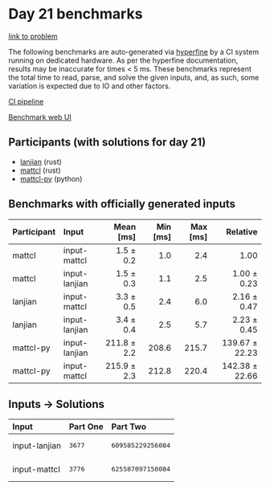 # Day 21 benchmarks

[link to problem](https://adventofcode.com/2023/day/21)

The following benchmarks are auto-generated via
[hyperfine](https://github.com/sharkdp/hyperfine) by a CI system running on
dedicated hardware. As per the hyperfine documentation, results may be
inaccurate for times < 5 ms. These benchmarks represent the total time to read,
parse, and solve the given inputs, and, as such, some variation is expected due
to IO and other factors.

[CI pipeline](http://ci.papercode.net:8080/teams/main/pipelines/aoc2023)

[Benchmark web UI](https://aoc.ancalagon.black)


## Participants (with solutions for day 21)

- [lanjian](https://github.com/lanjian/aoc-2023) (rust)
- [mattcl](https://github.com/mattcl/aoc2023) (rust)
- [mattcl-py](https://github.com/mattcl/aoc2023-py) (python)


## Benchmarks with officially generated inputs

| Participant | Input | Mean [ms] | Min [ms] | Max [ms] | Relative |
|:---|:---|---:|---:|---:|---:|
| mattcl | input-mattcl | 1.5 ± 0.2 | 1.0 | 2.4 | 1.00 |
| mattcl | input-lanjian | 1.5 ± 0.3 | 1.1 | 2.5 | 1.00 ± 0.23 |
| lanjian | input-mattcl | 3.3 ± 0.5 | 2.4 | 6.0 | 2.16 ± 0.47 |
| lanjian | input-lanjian | 3.4 ± 0.4 | 2.5 | 5.7 | 2.23 ± 0.45 |
| mattcl-py | input-lanjian | 211.8 ± 2.2 | 208.6 | 215.7 | 139.67 ± 22.23 |
| mattcl-py | input-mattcl | 215.9 ± 2.3 | 212.8 | 220.4 | 142.38 ± 22.66 |


## Inputs -> Solutions

| Input | Part One | Part Two |
|:---|:---|:---|
|input-lanjian|<pre>3677</pre>|<pre>609585229256084</pre>|
|input-mattcl|<pre>3776</pre>|<pre>625587097150084</pre>|